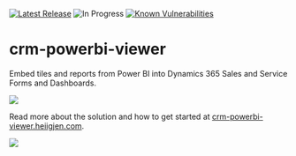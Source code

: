 [![Latest Release](https://img.shields.io/github/release/taarskog/crm-powerbi-viewer.svg)](https://github.com/taarskog/crm-powerbi-viewer/releases/latest)
![In Progress](https://img.shields.io/github/package-json/v/taarskog/crm-powerbi-viewer.svg?label=in%20progress&colorB=F17F41 "Release in progress")
[![Known Vulnerabilities](https://snyk.io/test/github/taarskog/crm-powerbi-viewer/badge.svg?targetFile=package.json)](https://snyk.io/test/github/taarskog/crm-powerbi-viewer?targetFile=package.json)

# crm-powerbi-viewer
Embed tiles and reports from Power BI into Dynamics 365 Sales and Service Forms and Dashboards.

[![](http://crm-powerbi-viewer.heiigjen.com/assets/images/v1.0/samples/sample-montage-dashboards.png)](http://crm-powerbi-viewer.heiigjen.com)

Read more about the solution and how to get started at [crm-powerbi-viewer.heiigjen.com](http://crm-powerbi-viewer.heiigjen.com).   

[![](http://crm-powerbi-viewer.heiigjen.com/assets/images/v1.0/samples/sample-multi-tiles-on-dash.png)](http://crm-powerbi-viewer.heiigjen.com)